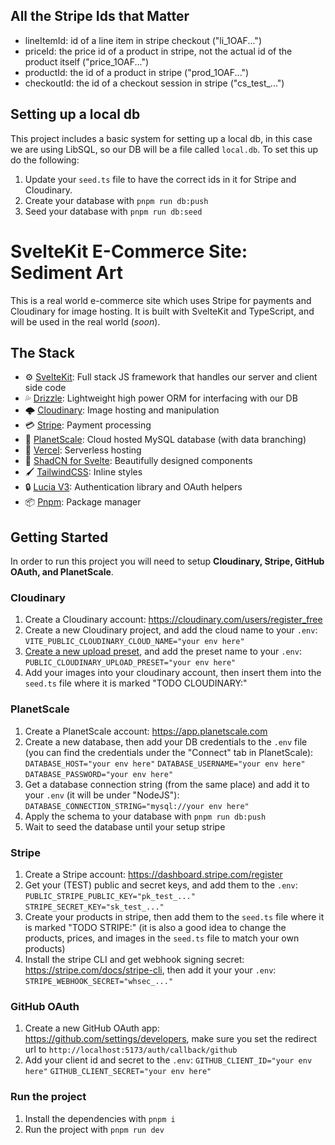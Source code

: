 ## All the Stripe Ids that Matter

- lineItemId: id of a line item in stripe checkout ("li_1OAF...")
- priceId: the price id of a product in stripe,
not the actual id of the product itself ("price_1OAF...")
- productId: the id of a product in stripe ("prod_1OAF...")
- checkoutId: the id of a checkout session in stripe ("cs_test_...")

## Setting up a local db

This project includes a basic system for setting up a local db, in this case we are using LibSQL, so our DB will be a file called ```local.db```. To set this up do the following:

1. Update your ```seed.ts``` file to have the correct ids in it for Stripe and Cloudinary.
2. Create your database with ```pnpm run db:push```
3. Seed your database with ```pnpm run db:seed```

# SvelteKit E-Commerce Site: Sediment Art

This is a real world e-commerce site which uses Stripe for payments and Cloudinary for image hosting. It is built with SvelteKit and TypeScript, and will be used in the real world (*soon*).

## The Stack

- ⚙️ [SvelteKit]("https://kit.svelte.dev/docs/introduction"): Full stack JS framework that handles our server and client side code
- 💦 [Drizzle]("https://orm.drizzle.team/docs/overview"): Lightweight high power ORM for interfacing with our DB
- 🌩️ [Cloudinary]("https://svelte.cloudinary.dev/"): Image hosting and manipulation
- 💳 [Stripe]("https://stripe.com/docs"): Payment processing
- 💽 [PlanetScale]("https://planetscale.com/"): Cloud hosted MySQL database (with data branching)
- 🚀 [Vercel]("https://vercel.com/home"): Serverless hosting
- 🎨 [ShadCN for Svelte]("https://www.shadcn-svelte.com/"): Beautifully designed components
- 🖌️ [TailwindCSS]("https://tailwindcss.com/docs/installation"): Inline styles
- 🔒 [Lucia V3]("https://v3.lucia-auth.com/"): Authentication library and OAuth helpers
- 📦 [Pnpm]("https://pnpm.io/"): Package manager

## Getting Started

In order to run this project you will need to setup **Cloudinary, Stripe, GitHub OAuth, and PlanetScale**.

### Cloudinary

1. Create a Cloudinary account: https://cloudinary.com/users/register_free
2. Create a new Cloudinary project, and add the cloud name to your ```.env```:
```VITE_PUBLIC_CLOUDINARY_CLOUD_NAME="your env here"```
3. [Create a new upload preset]("https://cloudinary.com/documentation/upload_presets#managing_upload_presets_using_the_settings_ui"), and add the preset name to your ```.env```:
```PUBLIC_CLOUDINARY_UPLOAD_PRESET="your env here"```
4. Add your images into your cloudinary account, then insert them into the ```seed.ts``` file where it is marked "TODO CLOUDINARY:"

### PlanetScale

1. Create a PlanetScale account: https://app.planetscale.com
2. Create a new database, then add your DB credentials to the ```.env``` file (you can find the credentials under the "Connect" tab in PlanetScale):
```DATABASE_HOST="your env here"```
```DATABASE_USERNAME="your env here"```
```DATABASE_PASSWORD="your env here"```
3. Get a database connection string (from the same place) and add it to your ```.env``` (it will be under "NodeJS"):
```DATABASE_CONNECTION_STRING="mysql://your env here"```
4. Apply the schema to your database with ```pnpm run db:push```
5. Wait to seed the database until your setup stripe

### Stripe

1. Create a Stripe account: https://dashboard.stripe.com/register
2. Get your (TEST) public and secret keys, and add them to the ```.env```:
```PUBLIC_STRIPE_PUBLIC_KEY="pk_test_..."```
```STRIPE_SECRET_KEY="sk_test_..."```
3. Create your products in stripe, then add them to the ```seed.ts``` file where it is marked "TODO STRIPE:" (it is also a good idea to change the products, prices, and images in the ```seed.ts``` file to match your own products)
4. Install the stripe CLI and get webhook signing secret: https://stripe.com/docs/stripe-cli, then add it your your ```.env```:
```STRIPE_WEBHOOK_SECRET="whsec_..."```

### GitHub OAuth

1. Create a new GitHub OAuth app: https://github.com/settings/developers, make sure you set the redirect url to ```http://localhost:5173/auth/callback/github```
2. Add your client id and secret to the ```.env```:
```GITHUB_CLIENT_ID="your env here"```
```GITHUB_CLIENT_SECRET="your env here"```

### Run the project

1. Install the dependencies with ```pnpm i```
2. Run the project with ```pnpm run dev```
